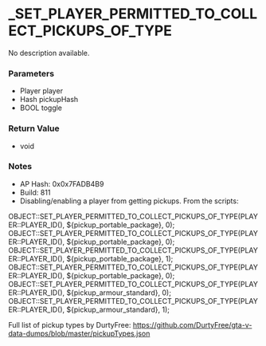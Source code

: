 # _SET_PLAYER_PERMITTED_TO_COLLECT_PICKUPS_OF_TYPE

No description available.

### Parameters
* Player player
* Hash pickupHash
* BOOL toggle

### Return Value
* void

### Notes
* AP Hash: 0x0x7FADB4B9
* Build: 811
* Disabling/enabling a player from getting pickups. From the scripts:

OBJECT::SET_PLAYER_PERMITTED_TO_COLLECT_PICKUPS_OF_TYPE(PLAYER::PLAYER_ID(), ${pickup_portable_package}, 0);
OBJECT::SET_PLAYER_PERMITTED_TO_COLLECT_PICKUPS_OF_TYPE(PLAYER::PLAYER_ID(), ${pickup_portable_package}, 0);
OBJECT::SET_PLAYER_PERMITTED_TO_COLLECT_PICKUPS_OF_TYPE(PLAYER::PLAYER_ID(), ${pickup_portable_package}, 1);
OBJECT::SET_PLAYER_PERMITTED_TO_COLLECT_PICKUPS_OF_TYPE(PLAYER::PLAYER_ID(), ${pickup_portable_package}, 0);
OBJECT::SET_PLAYER_PERMITTED_TO_COLLECT_PICKUPS_OF_TYPE(PLAYER::PLAYER_ID(), ${pickup_armour_standard}, 0);
OBJECT::SET_PLAYER_PERMITTED_TO_COLLECT_PICKUPS_OF_TYPE(PLAYER::PLAYER_ID(), ${pickup_armour_standard}, 1);

Full list of pickup types by DurtyFree: https://github.com/DurtyFree/gta-v-data-dumps/blob/master/pickupTypes.json


